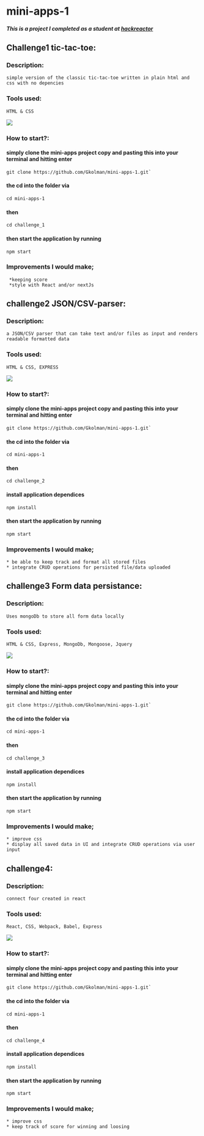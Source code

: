 # mini-apps-1

##### This is a project I completed as a student at [hackreactor](http://hackreactor.com)

## Challenge1 tic-tac-toe:

### Description:
    simple version of the classic tic-tac-toe written in plain html and css with no depencies

### Tools used:
    HTML & CSS

  ![](/images/tic-tac-toe.gif)

### How to start?:
####  simply clone the mini-apps project copy and pasting this into your terminal and hitting enter
    git clone https://github.com/Gkolman/mini-apps-1.git`

#### the cd into the folder via
    cd mini-apps-1
#### then
    cd challenge_1

#### then start the application by running
    npm start

 ### Improvements I would make;
     *keeping score
     *style with React and/or nextJs

## challenge2 JSON/CSV-parser:

### Description:
    a JSON/CSV parser that can take text and/or files as input and renders readable formatted data

### Tools used:
    HTML & CSS, EXPRESS

  ![](/images/JSONparser.gif)

### How to start?:
####  simply clone the mini-apps project copy and pasting this into your terminal and hitting enter
    git clone https://github.com/Gkolman/mini-apps-1.git`

#### the cd into the folder via
    cd mini-apps-1
#### then
    cd challenge_2
#### install application dependices
    npm install

#### then start the application by running
    npm start
### Improvements I would make;
    * be able to keep track and format all stored files
    * integrate CRUD operations for persisted file/data uploaded

## challenge3 Form data persistance:

### Description:
    Uses mongoDb to store all form data locally

### Tools used:
    HTML & CSS, Express, MongoDb, Mongoose, Jquery

  ![](/images/form-recap.gif)

### How to start?:
####  simply clone the mini-apps project copy and pasting this into your terminal and hitting enter
    git clone https://github.com/Gkolman/mini-apps-1.git`

#### the cd into the folder via
    cd mini-apps-1
#### then
    cd challenge_3
#### install application dependices
    npm install

#### then start the application by running
    npm start
### Improvements I would make;
    * improve css
    * display all saved data in UI and integrate CRUD operations via user input

## challenge4:

### Description:
    connect four created in react

### Tools used:
    React, CSS, Webpack, Babel, Express

  ![](/images/connectFour.gif)

### How to start?:
####  simply clone the mini-apps project copy and pasting this into your terminal and hitting enter
    git clone https://github.com/Gkolman/mini-apps-1.git`

#### the cd into the folder via
    cd mini-apps-1
#### then
    cd challenge_4
#### install application dependices
    npm install

#### then start the application by running
    npm start
### Improvements I would make;
    * improve css
    * keep track of score for winning and loosing


